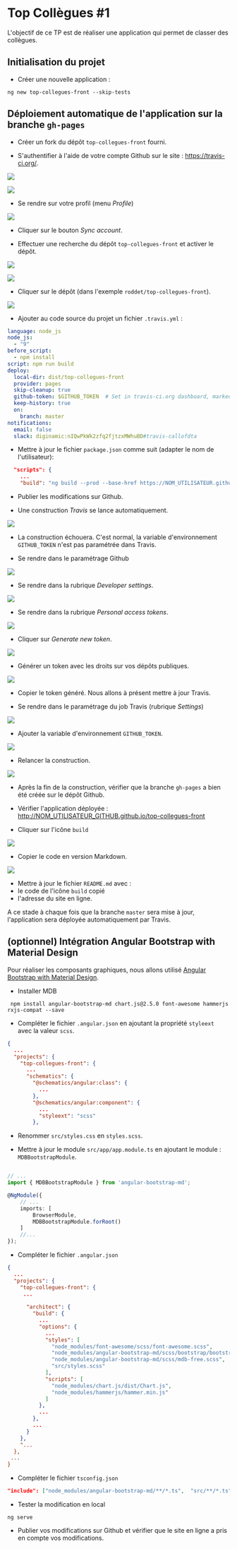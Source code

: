 # Top Collègues #1

L'objectif de ce TP est de réaliser une application qui permet de classer des collègues.

## Initialisation du projet

* Créer une nouvelle application :

```
ng new top-collegues-front --skip-tests
```

## Déploiement automatique de l'application sur la branche `gh-pages`

* Créer un fork du dépôt `top-collegues-front` fourni. 

* S'authentifier à l'aide de votre compte Github sur le site : https://travis-ci.org/.

![](images/travis-1.png)

![](images/travis-2.png)

* Se rendre sur votre profil (menu *Profile*)

![](images/travis-3.png)

* Cliquer sur le bouton *Sync account*.

* Effectuer une recherche du dépôt `top-collegues-front` et activer le dépôt.

![](images/travis-4.png)

![](images/travis-5.png)

* Cliquer sur le dépôt (dans l'exemple `roddet/top-collegues-front`).

![](images/travis-6.png)

* Ajouter au code source du projet un fichier `.travis.yml` :

```yaml
language: node_js
node_js:
  - "9"
before_script:
  - npm install
script: npm run build
deploy:
  local-dir: dist/top-collegues-front
  provider: pages
  skip-cleanup: true
  github-token: $GITHUB_TOKEN  # Set in travis-ci.org dashboard, marked secure
  keep-history: true
  on:
    branch: master
notifications:
  email: false
  slack: diginamic:nIQwPkWk2zfq2fjtzxMWhuBD#travis-callofdta
```

* Mettre à jour le fichier `package.json` comme suit (adapter le nom de l'utilisateur):

```json
  "scripts": {
    ...
    "build": "ng build --prod --base-href https://NOM_UTILISATEUR.github.io/top-collegues-front/",

```

* Publier les modifications sur Github.

* Une construction *Travis* se lance automatiquement.


![](images/travis-7.png)


* La construction échouera. C'est normal, la variable d'environnement `GITHUB_TOKEN` n'est pas paramétrée dans Travis.

* Se rendre dans le paramétrage Github


![](images/travis-8.png)

* Se rendre dans la rubrique *Developer settings*.

![](images/travis-9.png)

* Se rendre dans la rubrique *Personal access tokens*.

![](images/travis-10.png)

* Cliquer sur *Generate new token*.

![](images/travis-11.png)

* Générer un token avec les droits sur vos dépôts publiques. 

![](images/travis-12.png)

* Copier le token généré. Nous allons à présent mettre à jour Travis.

* Se rendre dans le paramétrage du job Travis (rubrique *Settings*)

![](images/travis-13.png)

* Ajouter la variable d'environnement `GITHUB_TOKEN`.

![](images/travis-14.png)

* Relancer la construction.

![](images/travis-15.png)

* Après la fin de la construction, vérifier que la branche `gh-pages` a bien été créée sur le dépôt Github.

* Vérifier l'application déployée : http://NOM_UTILISATEUR_GITHUB.github.io/top-collegues-front

* Cliquer sur l'icône `build`

![](images/travis-16.png)

* Copier le code en version Markdown.

![](images/travis-17.png)

* Mettre à jour le fichier `README.md` avec :
 * le code de l'icône `build` copié
 * l'adresse du site en ligne. 

A ce stade à chaque fois que la branche `master` sera mise à jour, l'application sera déployée automatiquement par Travis.

## (optionnel) Intégration Angular Bootstrap with Material Design

Pour réaliser les composants graphiques, nous allons utilisé [Angular Bootstrap with Material Design](https://mdbootstrap.com/angular/).

* Installer MDB

```
 npm install angular-bootstrap-md chart.js@2.5.0 font-awesome hammerjs rxjs-compat --save
```

* Compléter le fichier `.angular.json` en ajoutant la propriété `styleext` avec la valeur `scss`.

```json
{
  ...
  "projects": {
    "top-collegues-front": {
      ...
      "schematics": {
        "@schematics/angular:class": {
          ...
        },
        "@schematics/angular:component": {
          ...
          "styleext": "scss"
        },
```

* Renommer `src/styles.css` en `styles.scss`.

* Mettre à jour le module `src/app/app.module.ts` en ajoutant le module : `MDBBootstrapModule`.

```ts

// ...
import { MDBBootstrapModule } from 'angular-bootstrap-md';

@NgModule({
    // ...
    imports: [
        BrowserModule,
        MDBBootstrapModule.forRoot()
    ]
    //...
});

```

* Compléter le fichier `.angular.json`

```json
{
  ...
  "projects": {
    "top-collegues-front": {
     ...
      
      "architect": {
        "build": {
          ...
          "options": {
            ...
            "styles": [
              "node_modules/font-awesome/scss/font-awesome.scss",
              "node_modules/angular-bootstrap-md/scss/bootstrap/bootstrap.scss",
              "node_modules/angular-bootstrap-md/scss/mdb-free.scss",
              "src/styles.scss"
            ],
            "scripts": [
              "node_modules/chart.js/dist/Chart.js",
              "node_modules/hammerjs/hammer.min.js"
            ]
          },
          ...
        },
        ...
      }
    },
    "...
  },
 ...
}

```

* Compléter le fichier `tsconfig.json`

```json
"include": ["node_modules/angular-bootstrap-md/**/*.ts",  "src/**/*.ts"],
```

* Tester la modification en local

```
ng serve
```

* Publier vos modifications sur Github et vérifier que le site en ligne a pris en compte vos modifications.
